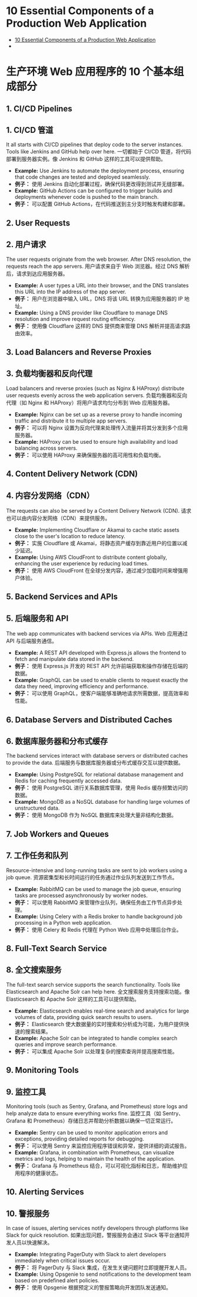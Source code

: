 # 10 Essential Components of a Production Web Application

- [10 Essential Components of a Production Web Application](https://codebitwave.com/system-design-101-10-essential-components-of-a-production-web-application/)
- 
# 生产环境 Web 应用程序的 10 个基本组成部分

## 1. CI/CD Pipelines
## 1. CI/CD 管道
It all starts with CI/CD pipelines that deploy code to the server instances. Tools like Jenkins and GitHub help over here.
一切都始于 CI/CD 管道，将代码部署到服务器实例。像 Jenkins 和 GitHub 这样的工具可以提供帮助。
- **Example:** Use Jenkins to automate the deployment process, ensuring that code changes are tested and deployed seamlessly.
- **例子：** 使用 Jenkins 自动化部署过程，确保代码更改得到测试并无缝部署。
- **Example:** GitHub Actions can be configured to trigger builds and deployments whenever code is pushed to the main branch.
- **例子：** 可以配置 GitHub Actions，在代码推送到主分支时触发构建和部署。

## 2. User Requests
## 2. 用户请求
The user requests originate from the web browser. After DNS resolution, the requests reach the app servers.
用户请求来自于 Web 浏览器。经过 DNS 解析后，请求到达应用服务器。
- **Example:** A user types a URL into their browser, and the DNS translates this URL into the IP address of the app server.
- **例子：** 用户在浏览器中输入 URL，DNS 将该 URL 转换为应用服务器的 IP 地址。
- **Example:** Using a DNS provider like Cloudflare to manage DNS resolution and improve request routing efficiency.
- **例子：** 使用像 Cloudflare 这样的 DNS 提供商来管理 DNS 解析并提高请求路由效率。

## 3. Load Balancers and Reverse Proxies
## 3. 负载均衡器和反向代理
Load balancers and reverse proxies (such as Nginx & HAProxy) distribute user requests evenly across the web application servers.
负载均衡器和反向代理（如 Nginx 和 HAProxy）将用户请求均匀分布到 Web 应用服务器。
- **Example:** Nginx can be set up as a reverse proxy to handle incoming traffic and distribute it to multiple app servers.
- **例子：** 可以将 Nginx 设置为反向代理来处理传入流量并将其分发到多个应用服务器。
- **Example:** HAProxy can be used to ensure high availability and load balancing across servers.
- **例子：** 可以使用 HAProxy 来确保服务器的高可用性和负载均衡。

## 4. Content Delivery Network (CDN)
## 4. 内容分发网络（CDN）
The requests can also be served by a Content Delivery Network (CDN).
请求也可以由内容分发网络（CDN）来提供服务。
- **Example:** Implementing Cloudflare or Akamai to cache static assets close to the user's location to reduce latency.
- **例子：** 实施 Cloudflare 或 Akamai，将静态资产缓存到靠近用户的位置以减少延迟。
- **Example:** Using AWS CloudFront to distribute content globally, enhancing the user experience by reducing load times.
- **例子：** 使用 AWS CloudFront 在全球分发内容，通过减少加载时间来增强用户体验。

## 5. Backend Services and APIs
## 5. 后端服务和 API
The web app communicates with backend services via APIs.
Web 应用通过 API 与后端服务通信。
- **Example:** A REST API developed with Express.js allows the frontend to fetch and manipulate data stored in the backend.
- **例子：** 使用 Express.js 开发的 REST API 允许前端获取和操作存储在后端的数据。
- **Example:** GraphQL can be used to enable clients to request exactly the data they need, improving efficiency and performance.
- **例子：** 可以使用 GraphQL，使客户端能够准确地请求所需数据，提高效率和性能。

## 6. Database Servers and Distributed Caches
## 6. 数据库服务器和分布式缓存
The backend services interact with database servers or distributed caches to provide the data.
后端服务与数据库服务器或分布式缓存交互以提供数据。
- **Example:** Using PostgreSQL for relational database management and Redis for caching frequently accessed data.
- **例子：** 使用 PostgreSQL 进行关系数据库管理，使用 Redis 缓存频繁访问的数据。
- **Example:** MongoDB as a NoSQL database for handling large volumes of unstructured data.
- **例子：** 使用 MongoDB 作为 NoSQL 数据库来处理大量非结构化数据。

## 7. Job Workers and Queues
## 7. 工作任务和队列
Resource-intensive and long-running tasks are sent to job workers using a job queue.
资源密集型和长时间运行的任务通过作业队列发送到工作节点。
- **Example:** RabbitMQ can be used to manage the job queue, ensuring tasks are processed asynchronously by worker nodes.
- **例子：** 可以使用 RabbitMQ 来管理作业队列，确保任务由工作节点异步处理。
- **Example:** Using Celery with a Redis broker to handle background job processing in a Python web application.
- **例子：** 使用 Celery 和 Redis 代理在 Python Web 应用中处理后台作业。

## 8. Full-Text Search Service
## 8. 全文搜索服务
The full-text search service supports the search functionality. Tools like Elasticsearch and Apache Solr can help here.
全文搜索服务支持搜索功能。像 Elasticsearch 和 Apache Solr 这样的工具可以提供帮助。
- **Example:** Elasticsearch enables real-time search and analytics for large volumes of data, providing quick search results to users.
- **例子：** Elasticsearch 使大数据量的实时搜索和分析成为可能，为用户提供快速的搜索结果。
- **Example:** Apache Solr can be integrated to handle complex search queries and improve search performance.
- **例子：** 可以集成 Apache Solr 以处理复杂的搜索查询并提高搜索性能。

## 9. Monitoring Tools
## 9. 监控工具
Monitoring tools (such as Sentry, Grafana, and Prometheus) store logs and help analyze data to ensure everything works fine.
监控工具（如 Sentry、Grafana 和 Prometheus）存储日志并帮助分析数据以确保一切正常运行。
- **Example:** Sentry can be used to monitor application errors and exceptions, providing detailed reports for debugging.
- **例子：** 可以使用 Sentry 来监控应用程序错误和异常，提供详细的调试报告。
- **Example:** Grafana, in combination with Prometheus, can visualize metrics and logs, helping to maintain the health of the application.
- **例子：** Grafana 与 Prometheus 结合，可以可视化指标和日志，帮助维护应用程序的健康状态。

## 10. Alerting Services
## 10. 警报服务
In case of issues, alerting services notify developers through platforms like Slack for quick resolution.
如果出现问题，警报服务会通过 Slack 等平台通知开发人员以快速解决。
- **Example:** Integrating PagerDuty with Slack to alert developers immediately when critical issues occur.
- **例子：** 将 PagerDuty 与 Slack 集成，在发生关键问题时立即提醒开发人员。
- **Example:** Using Opsgenie to send notifications to the development team based on predefined alert policies.
- **例子：** 使用 Opsgenie 根据预定义的警报策略向开发团队发送通知。
